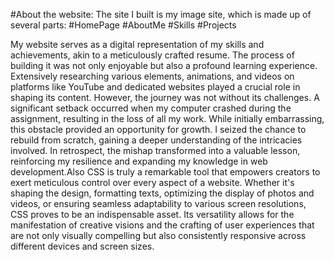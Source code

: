 #About the website:
The site I built is my image site, which is made up of several parts:
#HomePage
#AboutMe
#Skills
#Projects

My website serves as a digital representation of my skills and achievements, akin to a meticulously crafted resume. The process of building it was not only enjoyable but also a profound learning experience. Extensively researching various elements, animations, and videos on platforms like YouTube and dedicated websites played a crucial role in shaping its content.
However, the journey was not without its challenges. A significant setback occurred when my computer crashed during the assignment, resulting in the loss of all my work. While initially embarrassing, this obstacle provided an opportunity for growth. I seized the chance to rebuild from scratch, gaining a deeper understanding of the intricacies involved. In retrospect, the mishap transformed into a valuable lesson, reinforcing my resilience and expanding my knowledge in web development.Also CSS is truly a remarkable tool that empowers creators to exert meticulous control over every aspect of a website. Whether it's shaping the design, formatting texts, optimizing the display of photos and videos, or ensuring seamless adaptability to various screen resolutions, CSS proves to be an indispensable asset. Its versatility allows for the manifestation of creative visions and the crafting of user experiences that are not only visually compelling but also consistently responsive across different devices and screen sizes.

